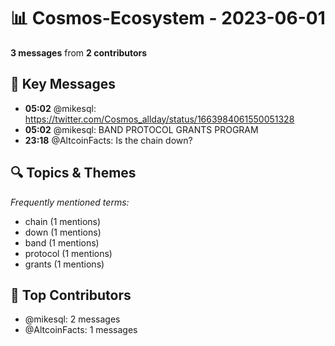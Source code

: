 # 📊 Cosmos-Ecosystem - 2023-06-01
**3 messages** from **2 contributors**

## 💬 Key Messages
- **05:02** @mikesql: https://twitter.com/Cosmos_allday/status/1663984061550051328
- **05:02** @mikesql: BAND PROTOCOL GRANTS PROGRAM
- **23:18** @AltcoinFacts: Is the chain down?

## 🔍 Topics & Themes
*Frequently mentioned terms:*
- chain (1 mentions)
- down (1 mentions)
- band (1 mentions)
- protocol (1 mentions)
- grants (1 mentions)

## 👥 Top Contributors
- @mikesql: 2 messages
- @AltcoinFacts: 1 messages